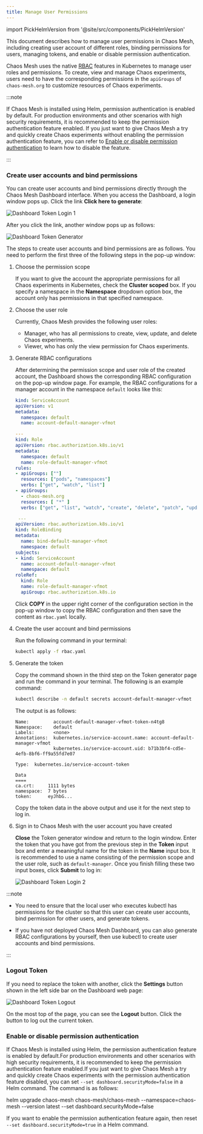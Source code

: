 ```yaml
---
title: Manage User Permissions
---
```


import PickHelmVersion from '@site/src/components/PickHelmVersion'

This document describes how to manage user permissions in Chaos Mesh, including creating user account of different roles, binding permissions for users, managing tokens, and enable or disable permission authentication.

Chaos Mesh uses the native [RBAC](https://kubernetes.io/docs/reference/access-authn-authz/rbac/) features in Kubernetes to manage user roles and permissions. To create, view and manage Chaos experiments, users need to have the corresponding permissions in the `apiGroups` of `chaos-mesh.org` to customize resources of Chaos experiments.

:::note

If Chaos Mesh is installed using Helm, permission authentication is enabled by default. For production environments and other scenarios with high security requirements, it is recommended to keep the permission authentication feature enabled. If you just want to give Chaos Mesh a try and quickly create Chaos experiments without enabling the permission authentication feature, you can refer to [Enable or disable permission authentication](#enable-or-disable-permission-authentication) to learn how to disable the feature.

:::

### Create user accounts and bind permissions

You can create user accounts and bind permissions directly through the Chaos Mesh Dashboard interface. When you access the Dashboard, a login window pops up. Click the link **Click here to generate**:

![Dashboard Token Login 1](img/dashboard_login1.png)

After you click the link, another window pops up as follows:

![Dashboard Token Generator](img/token_helper.png)

The steps to create user accounts and bind permissions are as follows. You need to perform the first three of the following steps in the pop-up window:

1. Choose the permission scope

   If you want to give the account the appropriate permissions for all Chaos experiments in Kubernetes, check the **Cluster scoped** box. If you specify a namespace in the **Namespace** dropdown option box, the account only has permissions in that specified namespace.

2. Choose the user role

   Currently, Chaos Mesh provides the following user roles:

   - Manager, who has all permissions to create, view, update, and delete Chaos experiments.
   - Viewer, who has only the view permission for Chaos experiments.

3. Generate RBAC configurations

   After determining the permission scope and user role of the created account, the Dashboard shows the corresponding RBAC configuration on the pop-up window page. For example, the RBAC configurations for a manager account in the namespace `default` looks like this:

   ```yaml
   kind: ServiceAccount
   apiVersion: v1
   metadata:
     namespace: default
     name: account-default-manager-vfmot

   ---
   kind: Role
   apiVersion: rbac.authorization.k8s.io/v1
   metadata:
     namespace: default
     name: role-default-manager-vfmot
   rules:
   - apiGroups: [""]
     resources: ["pods", "namespaces"]
     verbs: ["get", "watch", "list"]
   - apiGroups:
     - chaos-mesh.org
     resources: [ "*" ]
     verbs: ["get", "list", "watch", "create", "delete", "patch", "update"]

    ---
   apiVersion: rbac.authorization.k8s.io/v1
   kind: RoleBinding
   metadata:
     name: bind-default-manager-vfmot
     namespace: default
   subjects:
   - kind: ServiceAccount
     name: account-default-manager-vfmot
     namespace: default
   roleRef:
     kind: Role
     name: role-default-manager-vfmot
     apiGroup: rbac.authorization.k8s.io
   ```

   Click **COPY** in the upper right corner of the configuration section in the pop-up window to copy the RBAC configuration and then save the content as `rbac.yaml` locally.

4. Create the user account and bind permissions

   Run the following command in your terminal:

   ```bash
   kubectl apply -f rbac.yaml
   ```

5. Generate the token

   Copy the command shown in the third step on the Token generator page and run the command in your terminal. The following is an example command:

   ```bash
   kubectl describe -n default secrets account-default-manager-vfmot
   ```

   The output is as follows:

   ```log
   Name:         account-default-manager-vfmot-token-n4tg8
   Namespace:    default
   Labels:       <none>
   Annotations:  kubernetes.io/service-account.name: account-default-manager-vfmot
                 kubernetes.io/service-account.uid: b71b3bf4-cd5e-4efb-8bf6-ff9a55fd7e07

   Type:  kubernetes.io/service-account-token

   Data
   ====
   ca.crt:     1111 bytes
   namespace:  7 bytes
   token:      eyJhbG...
   ```

   Copy the token data in the above output and use it for the next step to log in.

6. Sign in to Chaos Mesh with the user account you have created

   **Close** the Token generator window and return to the login window. Enter the token that you have got from the previous step in the **Token** input box and enter a meaningful name for the token in the **Name** input box. It is recommended to use a name consisting of the permission scope and the user role, such as `default-manager`. Once you finish filling these two input boxes, click **Submit** to log in:

   ![Dashboard Token Login 2](img/dashboard_login2.png)

:::note

- You need to ensure that the local user who executes kubectl has permissions for the cluster so that this user can create user accounts, bind permission for other users, and generate tokens.

- If you have not deployed Chaos Mesh Dashboard, you can also generate RBAC configurations by yourself, then use kubectl to create user accounts and bind permissions.

:::

### Logout Token

If you need to replace the token with another, click the **Settings** button shown in the left side bar on the Dashboard web page:

![Dashboard Token Logout](img/token_logout.png)

On the most top of the page, you can see the **Logout** button. Click the button to log out the current token.

### Enable or disable permission authentication

If Chaos Mesh is installed using Helm, the permission authentication feature is enabled by default.For production environments and other scenarios with high security requirements, it is recommended to keep the permission authentication feature enabled.If you just want to give Chaos Mesh a try and quickly create Chaos experiments with the permission authentication feature disabled, you can set `--set dashboard.securityMode=false` in a Helm command. The command is as follows:

<PickHelmVersion>
helm upgrade chaos-mesh chaos-mesh/chaos-mesh --namespace=chaos-mesh --version latest --set dashboard.securityMode=false
</PickHelmVersion>

If you want to enable the permission authentication feature again, then reset `--set dashboard.securityMode=true` in a Helm command.
